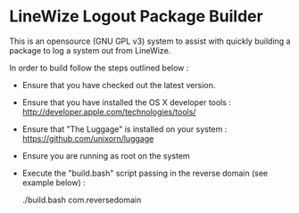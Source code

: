 # LineWize Logout Package Builder #

This is an opensource (GNU GPL v3) system to assist with quickly building a package to log a system out from LineWize.

In order to build follow the steps outlined below : 
 
 - Ensure that you have checked out the latest version.
 - Ensure that you have installed the OS X developer tools : <http://developer.apple.com/technologies/tools/>
 - Ensure that "The Luggage" is installed on your system : <https://github.com/unixorn/luggage>
 - Ensure you are running as root on the system
 - Execute the "build.bash" script passing in the reverse domain (see example below) : 

    ./build.bash com.reversedomain
	
